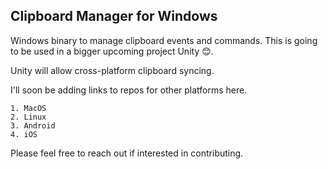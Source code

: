 ## Clipboard Manager for Windows

Windows binary to manage clipboard events and commands. This is going to be used in a bigger upcoming project Unity 😊. 

Unity will allow cross-platform clipboard syncing.

I'll soon be adding links to repos for other platforms here.

    1. MacOS
    2. Linux
    3. Android
    4. iOS

Please feel free to reach out if interested in contributing.
